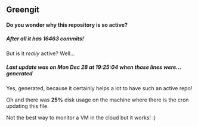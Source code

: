 ## Greengit

#### Do you wonder why this repository is so active?

##### After all it has 16463 commits!

But is it *really* active? Well...

##### Last update was on Mon Dec 28 at 19:25:04 when those lines were... generated

Yes, generated, because it certainly helps a lot to have such an active repo!

Oh and there was **25%** disk usage on the machine
where there is the cron updating this file.

Not the best way to monitor a VM in the cloud but it works! :)
